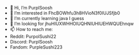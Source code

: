 - 👋 Hi, I’m PurplSoosh
- 👀 I’m interested in FhcBOWhfu3h8HVioN3f0IUJSfjb0
- 🌱 I’m currently learning java I guess
- 💞️ I’m looking for jhuHIUXWHHOIUQHNIUHIUEHWQUEhnqw
- 📫 How to reach me:
- Reddit: PurpolSushi22
- Discord: PurplSoosh
- Fandom: PurpleSushi223
